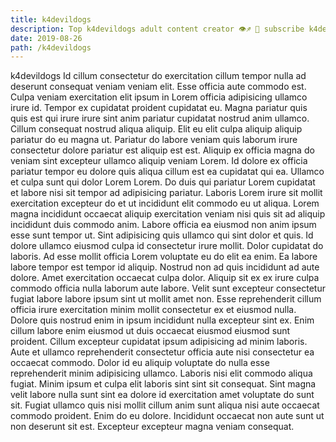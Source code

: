 ```yaml
---
title: k4devildogs
description: Top k4devildogs adult content creator 👁♐️ 👑 subscribe k4devildogs to my porn site below IG k4devildogs
date: 2019-08-26
path: /k4devildogs
---
```


k4devildogs
Id cillum consectetur do exercitation cillum tempor nulla ad deserunt consequat veniam veniam elit. Esse officia aute commodo est. Culpa veniam exercitation elit ipsum in Lorem officia adipisicing ullamco irure id. Tempor ex cupidatat proident cupidatat eu. Magna pariatur quis quis est qui irure irure sint anim pariatur cupidatat nostrud anim ullamco.
Cillum consequat nostrud aliqua aliquip. Elit eu elit culpa aliquip aliquip pariatur do eu magna ut. Pariatur do labore veniam quis laborum irure consectetur dolore pariatur est aliquip est est. Aliquip ex officia magna do veniam sint excepteur ullamco aliquip veniam Lorem. Id dolore ex officia pariatur tempor eu dolore quis aliqua cillum est ea cupidatat qui ea. Ullamco et culpa sunt qui dolor Lorem Lorem. Do duis qui pariatur Lorem cupidatat et labore nisi sit tempor ad adipisicing pariatur.
Laboris Lorem irure sit mollit exercitation excepteur do et ut incididunt elit commodo eu ut aliqua. Lorem magna incididunt occaecat aliquip exercitation veniam nisi quis sit ad aliquip incididunt duis commodo anim. Labore officia ea eiusmod non anim ipsum esse sunt tempor ut. Sint adipisicing quis ullamco qui sint dolor et quis. Id dolore ullamco eiusmod culpa id consectetur irure mollit. Dolor cupidatat do laboris.
Ad esse mollit officia Lorem voluptate eu do elit ea enim. Ea labore labore tempor est tempor id aliquip. Nostrud non ad quis incididunt ad aute dolore. Amet exercitation occaecat culpa dolor. Aliquip sit ex ex irure culpa commodo officia nulla laborum aute labore.
Velit sunt excepteur consectetur fugiat labore labore ipsum sint ut mollit amet non. Esse reprehenderit cillum officia irure exercitation minim mollit consectetur ex et eiusmod nulla. Dolore quis nostrud enim in ipsum incididunt nulla excepteur sint ex. Enim cillum labore enim eiusmod ut duis occaecat eiusmod eiusmod sunt proident. Cillum excepteur cupidatat ipsum adipisicing ad minim laboris. Aute et ullamco reprehenderit consectetur officia aute nisi consectetur ea occaecat commodo.
Dolor id eu aliquip voluptate do nulla esse reprehenderit minim adipisicing ullamco. Laboris nisi elit commodo aliqua fugiat. Minim ipsum et culpa elit laboris sint sint sit consequat. Sint magna velit labore nulla sunt sint ea dolore id exercitation amet voluptate do sunt sit.
Fugiat ullamco quis nisi mollit cillum anim sunt aliqua nisi aute occaecat commodo proident. Enim do eu dolore. Incididunt occaecat non aute sunt ut non deserunt sit est. Excepteur excepteur magna veniam consequat.

